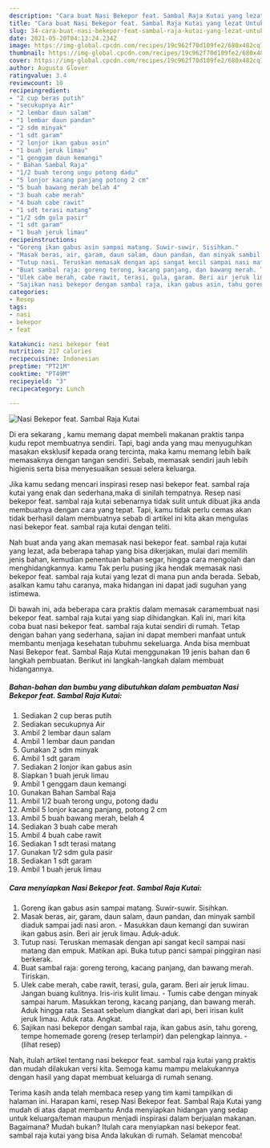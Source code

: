 ```yaml
---
description: "Cara buat Nasi Bekepor feat. Sambal Raja Kutai yang lezat Untuk Jualan"
title: "Cara buat Nasi Bekepor feat. Sambal Raja Kutai yang lezat Untuk Jualan"
slug: 34-cara-buat-nasi-bekepor-feat-sambal-raja-kutai-yang-lezat-untuk-jualan
date: 2021-05-20T04:13:24.234Z
image: https://img-global.cpcdn.com/recipes/19c962f70d109fe2/680x482cq70/nasi-bekepor-feat-sambal-raja-kutai-foto-resep-utama.jpg
thumbnail: https://img-global.cpcdn.com/recipes/19c962f70d109fe2/680x482cq70/nasi-bekepor-feat-sambal-raja-kutai-foto-resep-utama.jpg
cover: https://img-global.cpcdn.com/recipes/19c962f70d109fe2/680x482cq70/nasi-bekepor-feat-sambal-raja-kutai-foto-resep-utama.jpg
author: Augusta Glover
ratingvalue: 3.4
reviewcount: 10
recipeingredient:
- "2 cup beras putih"
- "secukupnya Air"
- "2 lembar daun salam"
- "1 lembar daun pandan"
- "2 sdm minyak"
- "1 sdt garam"
- "2 lonjor ikan gabus asin"
- "1 buah jeruk limau"
- "1 genggam daun kemangi"
- " Bahan Sambal Raja"
- "1/2 buah terong ungu potong dadu"
- "5 lonjor kacang panjang potong 2 cm"
- "5 buah bawang merah belah 4"
- "3 buah cabe merah"
- "4 buah cabe rawit"
- "1 sdt terasi matang"
- "1/2 sdm gula pasir"
- "1 sdt garam"
- "1 buah jeruk limau"
recipeinstructions:
- "Goreng ikan gabus asin sampai matang. Suwir-suwir. Sisihkan."
- "Masak beras, air, garam, daun salam, daun pandan, dan minyak sambil diaduk sampai jadi nasi aron.  Masukkan daun kemangi dan suwiran ikan gabus asin. Beri air jeruk limau. Aduk-aduk."
- "Tutup nasi. Teruskan memasak dengan api sangat kecil sampai nasi matang dan empuk. Matikan api. Buka tutup panci sampai pinggiran nasi berkerak."
- "Buat sambal raja: goreng terong, kacang panjang, dan bawang merah. Tiriskan."
- "Ulek cabe merah, cabe rawit, terasi, gula, garam. Beri air jeruk limau. Jangan buang kulitnya. Iris-iris kulit limau. Tumis cabe dengan minyak sampai harum. Masukkan terong, kacang panjang, dan bawang merah. Aduk hingga rata. Sesaat sebelum diangkat dari api, beri irisan kulit jeruk limau. Aduk rata. Angkat."
- "Sajikan nasi bekepor dengan sambal raja, ikan gabus asin, tahu goreng, tempe homemade goreng (resep terlampir) dan pelengkap lainnya.           (lihat resep)"
categories:
- Resep
tags:
- nasi
- bekepor
- feat

katakunci: nasi bekepor feat 
nutrition: 217 calories
recipecuisine: Indonesian
preptime: "PT21M"
cooktime: "PT49M"
recipeyield: "3"
recipecategory: Lunch

---
```



![Nasi Bekepor feat. Sambal Raja Kutai](https://img-global.cpcdn.com/recipes/19c962f70d109fe2/680x482cq70/nasi-bekepor-feat-sambal-raja-kutai-foto-resep-utama.jpg)

Di era  sekarang , kamu memang dapat membeli makanan praktis tanpa kudu repot membuatnya sendiri. Tapi, bagi anda yang mau menyuguhkan masakan eksklusif kepada orang tercinta, maka kamu memang lebih baik memasaknya dengan tangan sendiri. Sebab, memasak sendiri jauh lebih higienis serta bisa menyesuaikan sesuai selera keluarga.

Jika kamu sedang mencari inspirasi resep nasi bekepor feat. sambal raja kutai yang enak dan sederhana,maka di sinilah tempatnya. Resep nasi bekepor feat. sambal raja kutai  sebenarnya tidak sulit untuk dibuat jika anda membuatnya dengan cara yang tepat. Tapi, kamu tidak perlu cemas akan tidak berhasil dalam membuatnya 
sebab di artikel ini kita akan mengulas nasi bekepor feat. sambal raja kutai dengan teliti.  



Nah buat anda yang akan memasak nasi bekepor feat. sambal raja kutai yang lezat, ada beberapa tahap yang bisa dikerjakan, mulai dari memilih jenis bahan, kemudian penentuan bahan segar, hingga cara mengolah dan menghidangkannya. kamu Tak perlu pusing jika hendak memasak nasi bekepor feat. sambal raja kutai yang lezat di mana pun anda berada. Sebab, asalkan kamu  tahu caranya, maka hidangan ini dapat jadi suguhan yang istimewa.

Di bawah ini, ada beberapa cara praktis  dalam memasak caramembuat nasi bekepor feat. sambal raja kutai yang siap dihidangkan. Kali ini, mari kita coba buat nasi bekepor feat. sambal raja kutai sendiri di rumah. Tetap dengan bahan yang sederhana, sajian ini dapat memberi manfaat untuk membantu menjaga kesehatan tubuhmu sekeluarga. Anda bisa membuat Nasi Bekepor feat. Sambal Raja Kutai menggunakan 19 jenis bahan dan 6 langkah pembuatan. Berikut ini langkah-langkah dalam membuat hidangannya.

<!--inarticleads1-->

##### Bahan-bahan dan bumbu yang dibutuhkan dalam pembuatan Nasi Bekepor feat. Sambal Raja Kutai:

1. Sediakan 2 cup beras putih
1. Sediakan secukupnya Air
1. Ambil 2 lembar daun salam
1. Ambil 1 lembar daun pandan
1. Gunakan 2 sdm minyak
1. Ambil 1 sdt garam
1. Sediakan 2 lonjor ikan gabus asin
1. Siapkan 1 buah jeruk limau
1. Ambil 1 genggam daun kemangi
1. Gunakan  Bahan Sambal Raja
1. Ambil 1/2 buah terong ungu, potong dadu
1. Ambil 5 lonjor kacang panjang, potong 2 cm
1. Ambil 5 buah bawang merah, belah 4
1. Sediakan 3 buah cabe merah
1. Ambil 4 buah cabe rawit
1. Sediakan 1 sdt terasi matang
1. Gunakan 1/2 sdm gula pasir
1. Sediakan 1 sdt garam
1. Ambil 1 buah jeruk limau




<!--inarticleads2-->

##### Cara menyiapkan Nasi Bekepor feat. Sambal Raja Kutai:

1. Goreng ikan gabus asin sampai matang. Suwir-suwir. Sisihkan.
1. Masak beras, air, garam, daun salam, daun pandan, dan minyak sambil diaduk sampai jadi nasi aron.  - Masukkan daun kemangi dan suwiran ikan gabus asin. Beri air jeruk limau. Aduk-aduk.
1. Tutup nasi. Teruskan memasak dengan api sangat kecil sampai nasi matang dan empuk. Matikan api. Buka tutup panci sampai pinggiran nasi berkerak.
1. Buat sambal raja: goreng terong, kacang panjang, dan bawang merah. Tiriskan.
1. Ulek cabe merah, cabe rawit, terasi, gula, garam. Beri air jeruk limau. Jangan buang kulitnya. Iris-iris kulit limau. - Tumis cabe dengan minyak sampai harum. Masukkan terong, kacang panjang, dan bawang merah. Aduk hingga rata. Sesaat sebelum diangkat dari api, beri irisan kulit jeruk limau. Aduk rata. Angkat.
1. Sajikan nasi bekepor dengan sambal raja, ikan gabus asin, tahu goreng, tempe homemade goreng (resep terlampir) dan pelengkap lainnya. -           (lihat resep)




Nah, itulah artikel tentang  nasi bekepor feat. sambal raja kutai  yang praktis dan mudah dilakukan versi kita. Semoga kamu mampu melakukannya dengan hasil yang dapat membuat keluarga di rumah senang. 

Terima kasih anda telah membaca resep yang tim kami tampilkan di halaman ini. Harapan kami, resep  Nasi Bekepor feat. Sambal Raja Kutai yang mudah di atas dapat membantu Anda menyiapkan hidangan yang sedap untuk keluarga/teman maupun menjadi inspirasi dalam berjualan makanan. Bagaimana? Mudah bukan? Itulah cara menyiapkan nasi bekepor feat. sambal raja kutai yang bisa Anda lakukan di rumah. Selamat mencoba!

